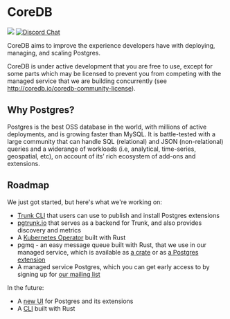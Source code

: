 # CoreDB

[![](https://shields.io/endpoint?url=https://ossrank.com/shield/2103)](https://ossrank.com/p/2103)
[![Discord Chat](https://img.shields.io/discord/1060568981725003789?label=Discord)][Discord]

CoreDB aims to improve the experience developers have with deploying, managing, and scaling
Postgres. 

CoreDB is under active development that you are free to use, except for some parts which may be 
licensed to prevent you from competing with the managed service that we are building concurrently 
(see http://coredb.io/coredb-community-license).

## Why Postgres?

Postgres is the best OSS database in the world, with millions of active deployments, and is growing faster 
than MySQL. It is battle-tested with a large community that can handle SQL (relational) and JSON 
(non-relational) queries and a widerange of workloads (i.e, analytical, time-series, geospatial, etc), 
on account of its’ rich ecosystem of add-ons and extensions.

## Roadmap

We just got started, but here's what we're working on:

* [Trunk CLI](http://github.com/coreDB-io/trunk) that users can use to publish and install Postgres extensions
* [pgtrunk.io](http://github.com/coreDB-io/pgtrunk.io) that serves as a backend for Trunk, and also provides discovery and metrics
* A [Kubernetes Operator](https://github.com/CoreDB-io/coredb/tree/main/coredb-operator) built with Rust
* pgmq - an easy message queue built with Rust, that we use in our managed service, which is available as 
  [a crate](https://github.com/CoreDB-io/coredb/tree/main/crates/pgmq) or as 
  [a Postgres extension](https://github.com/CoreDB-io/coredb/tree/main/extensions/pgmq)
* A managed service Postgres, which you can get early access to by signing up for 
  [our mailing list](https://coredb.io)

In the future:

* A [new UI](https://github.com/CoreDB-io/coredb/tree/main/pgUI) for Postgres and its extensions
* A [CLI](https://github.com/CoreDB-io/coredb/tree/main/coredb-cli) built with Rust

[Discord]: https://discord.gg/7bGYA9NPux
